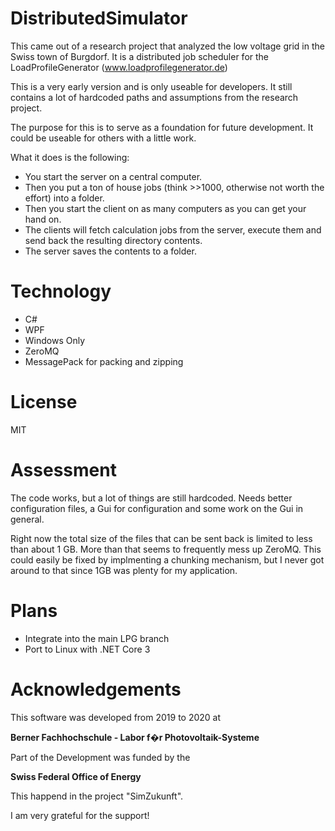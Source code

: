 ﻿# DistributedSimulator

This came out of a research project that analyzed the low voltage grid in the Swiss town of Burgdorf. It is a distributed job scheduler for the LoadProfileGenerator (www.loadprofilegenerator.de)

This is a very early version and is only useable for developers. It still contains a lot of hardcoded paths and assumptions from the research project.

The purpose for this is to serve as a foundation for future development. It could be useable for others with a little work.

What it does is the following:
- You start the server on a central computer. 
- Then you put a ton of house jobs (think >>1000, otherwise not worth the effort) into a folder. 
- Then you start the client on as many computers as you can get your hand on. 
- The clients will fetch calculation jobs from the server, execute them and send back the resulting directory contents.
- The server saves the contents to a folder.

# Technology

- C#
- WPF
- Windows Only
- ZeroMQ
- MessagePack for packing and zipping

# License

MIT

# Assessment

The code works, but a lot of things are still hardcoded. Needs better configuration files, a Gui for configuration and some work on the Gui in general.

Right now the total size of the files that can be sent back is limited to less than about 1 GB. More than that seems to frequently mess up ZeroMQ. This could easily be fixed
by implmenting a chunking mechanism, but I never got around to that since 1GB was plenty for my application.

# Plans

- Integrate into the main LPG branch
- Port to Linux with .NET Core 3

# Acknowledgements

This software was developed from 2019 to 2020  at

__Berner Fachhochschule - Labor f�r Photovoltaik-Systeme__

Part of the Development was funded by the

__Swiss Federal Office of Energy__

This happend in the project "SimZukunft".

I am very grateful for the support!
